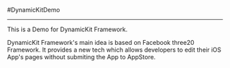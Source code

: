 #DynamicKitDemo

---
This is a Demo for DynamicKit Framework.

DynamicKit Framework's main idea is based on Facebook three20 Framework. It provides a new tech which allows developers to edit their iOS App's pages without submiting the App to AppStore.